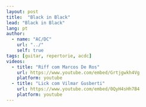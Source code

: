 ```yaml
---
layout: post
title:  "Black in Black"
lead: "Black in Black"
lang: pt
author:
  - name: "AC/DC"
    url: "../"
    self: true
tags: [guitar, repertorie, acdc]
videos:
  - title: "Riff com Marcos De Ros"
    url: https://www.youtube.com/embed/Grtjgwkh4Vg
    platform: youtube
  - title: "Lick com Vilmar Gusberti"
    url: https://www.youtube.com/embed/0QyH4sHh7B4
    platform: youtube
---
```

